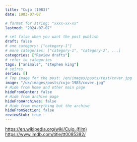 ```yaml
---
title: "Cujo (1983)"
date: 1983-07-07

# format for string: "xxxx-xx-xx"
lastmod: "2024-07-07"

# set false when you want the post publish
draft: false
# one category: ["category-1"]
# more categories: ["category-1", "category-2", ...]
categories: ["Review drafts"]
# refer to categories
tags: ["animals", "stephen king"]
# seires
series: []
# Top image for the post: /en/images/posts/test/cover.jpg
image: "/uk/images/posts/cujo-1983/cover.jpg"
# Hide from home and other main page
hideFromCenter: false
# Hide from archive page
hideFromArchives: false
# Hide from everything but the archive
hideFromSection: false
reviewStub: true
---
```

https://en.wikipedia.org/wiki/Cujo_(film)
https://www.imdb.com/title/tt0085382/
<!--more-->